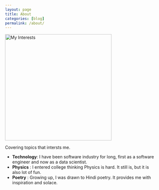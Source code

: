 ```yaml
---
layout: page
title: About
categories: [blog]
permalink: /about/
---
```


<img src="/mango/assets/images/zorro_interests.jpg" alt="My Interests" style="width: auto; height: 350px;">

Covering topics that intersts me.

* __Technology__: I have been software industry for long, first as a software engineer and now as a data scientist.
* __Physics__ :  I entered college thinking Physics is hard. It still is, but it is also lot of fun.
* __Poetry__ :  Growing up, I was drawn to Hindi poetry. It provides me with inspiration and solace.
